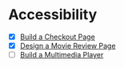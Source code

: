 # Accessibility

- [x] [Build a Checkout Page](./01.html)
- [x] [Design a Movie Review Page](./02.html)
- [ ] [Build a Multimedia Player](./03.html)
